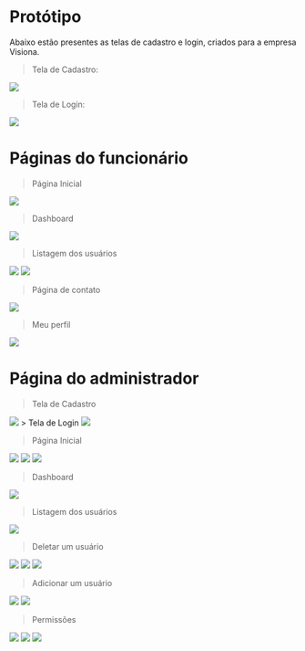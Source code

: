 # Protótipo
Abaixo estão presentes as telas de cadastro e login, criados para a empresa Visiona.
> Tela de Cadastro:

 <img src = "https://github.com/TechForce-ADS/imagens/blob/main/3.png" >
 
> Tela de Login:

 <img src = "https://github.com/TechForce-ADS/imagens/blob/main/2.png" > 
 
 # Páginas do funcionário

> Página Inicial
 <img src = "https://github.com/TechForce-ADS/imagens/blob/main/FUNCION%C3%81RIO.png" > 
 
 > Dashboard
 <img src = "https://github.com/TechForce-ADS/imagens/blob/main/FUNCION%C3%81RIO%20(2).png" > 
 
 > Listagem dos usuários
 <img src = "https://github.com/TechForce-ADS/imagens/blob/main/FUNCION%C3%81RIO%20(3).png" > 
 <img src = "https://github.com/TechForce-ADS/imagens/blob/main/FUNCIONARIO.png" > 
 
 > Página de contato 
 <img src = "https://github.com/TechForce-ADS/imagens/blob/main/FUNCION%C3%81RIO%20(5).png" > 
 
 > Meu perfil
 <img src = "https://github.com/TechForce-ADS/imagens/blob/main/FUNCION%C3%81RIO%20(6).png" > 
 
 # Página do administrador
 > Tela de Cadastro
 <img src = "https://github.com/TechForce-ADS/imagens/blob/main/13.png" >
 > Tela de Login
 <img src = "https://github.com/TechForce-ADS/imagens/blob/main/12.png" >
 
 > Página Inicial
 <img src = "https://github.com/TechForce-ADS/imagens/blob/main/pginicial1.png" >
 <img src = "https://github.com/TechForce-ADS/imagens/blob/main/pginicia2l.png" >
 <img src = "ttps://github.com/TechForce-ADS/imagens/blob/main/pginicial3.png" >
 
 > Dashboard
 <img src = "https://github.com/TechForce-ADS/imagens/blob/main/dashboard-adm.png" >
 
 > Listagem dos usuários
 <img src = "https://github.com/TechForce-ADS/imagens/blob/main/listagem1.png" >
 
 > Deletar um usuário
 <img src = "https://github.com/TechForce-ADS/imagens/blob/main/listagem2.png" >
 <img src = "https://github.com/TechForce-ADS/imagens/blob/main/listagem-del.png" >
 <img src = "https://github.com/TechForce-ADS/imagens/blob/main/listagem-del2.png" >
 
 > Adicionar um usuário
 <img src = "https://github.com/TechForce-ADS/imagens/blob/main/listagem-add.png" >
 <img src = "https://github.com/TechForce-ADS/imagens/blob/main/add-fun.png" >
 
 > Permissões
 <img src = "https://github.com/TechForce-ADS/imagens/blob/main/perminissoes.png" >
 <img src = "https://github.com/TechForce-ADS/imagens/blob/main/permissoes2.png" >
 <img src = "https://github.com/TechForce-ADS/imagens/blob/main/permissoes3.png" >
 
